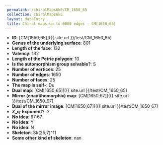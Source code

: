 ```yaml
--- 
 permalink: /chiralMaps6kE/CM_1650_65 
 collection: chiralMaps6kE
 layout: dataEntry
 title: Chiral maps up to 6000 edges - CM[1650;65]
---
```


- **ID**: [CM[1650;65]]({{ site.url }}/test/CM_1650_65)
- **Genus of the underlying surface**: 801
- **Length of the face**: 132
- **Valency**: 132
- **Length of the Petrie polygon**: 10
- **Is the automorphism group solvable?**: S
- **Number of vertices**: 25
- **Number of edges**: 1650
- **Number of faces**: 25
- **The map is self-**: Du
- **Dual map**: [CM[1650;65]]({{ site.url }}/test/CM_1650_65)
- **Mirror (enantihomorphic) map**: [CM[1650;67]]({{ site.url }}/test/CM_1650_67)
- **Dual of the mirror image**: [CM[1650;67]]({{ site.url }}/test/CM_1650_67)
- **Z_q-Exponent?**: 2
- **No idea**:  67:67
- **No idea**: Y
- **No idea**: N
- **Skeleton**: Sk(25;7)^11
- **Some other kind of skeleton**: nan
